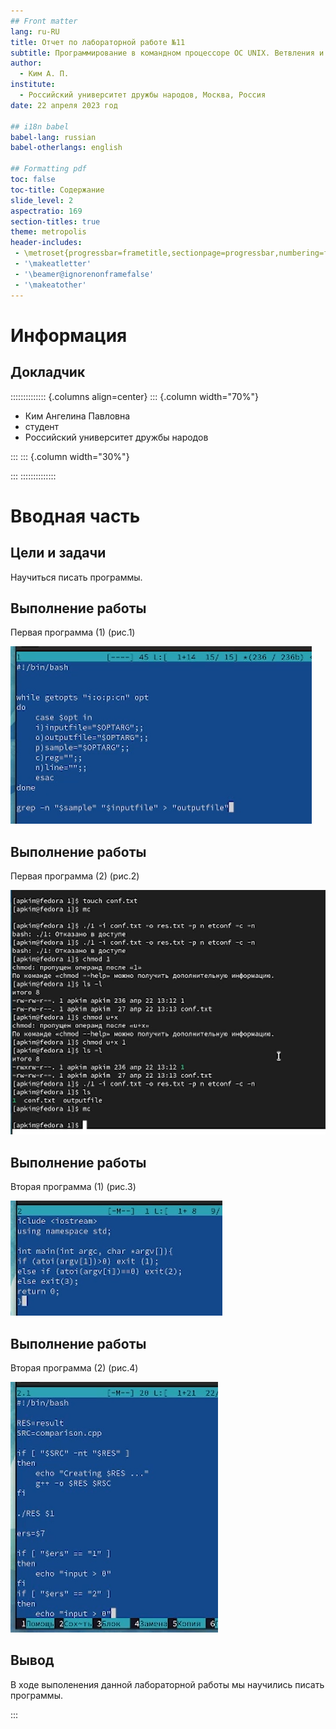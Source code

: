 ```yaml
---
## Front matter
lang: ru-RU
title: Отчет по лабораторной работе №11
subtitle: Программирование в командном процессоре OC UNIX. Ветвления и циклы
author:
  - Ким А. П.
institute:
  - Российский университет дружбы народов, Москва, Россия
date: 22 апреля 2023 год

## i18n babel
babel-lang: russian
babel-otherlangs: english

## Formatting pdf
toc: false
toc-title: Содержание
slide_level: 2
aspectratio: 169
section-titles: true
theme: metropolis
header-includes:
 - \metroset{progressbar=frametitle,sectionpage=progressbar,numbering=fraction}
 - '\makeatletter'
 - '\beamer@ignorenonframefalse'
 - '\makeatother'
---
```


# Информация

## Докладчик

:::::::::::::: {.columns align=center}
::: {.column width="70%"}

  * Ким Ангелина Павловна
  * студент
  * Российский университет дружбы народов


:::
::: {.column width="30%"}


:::
::::::::::::::

# Вводная часть

## Цели и задачи

Научиться писать программы.

## Выполнение работы 

Первая программа (1) (рис.1)

![1](./image/1.png)

## Выполнение работы 

Первая программа (2) (рис.2)

![2](./image/2.png)

## Выполнение работы 

Вторая программа (1) (рис.3)

![3](./image/3.png)

## Выполнение работы 

Вторая программа (2) (рис.4)

![4](./image/4.png)



## Вывод

В ходе выполенения данной лабораторной работы мы научились писать программы.


:::


